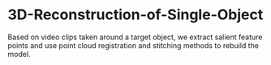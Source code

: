 3D-Reconstruction-of-Single-Object
==================================

Based on video clips taken around a target object, we extract salient feature points and use point cloud registration and stitching methods to rebuild the model.
